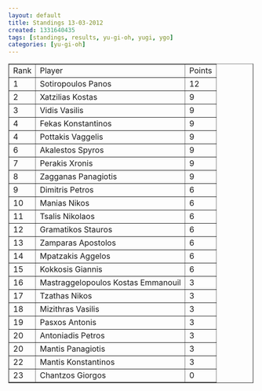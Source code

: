 ```yaml
---
layout: default
title: Standings 13-03-2012
created: 1331640435
tags: [standings, results, yu-gi-oh, yugi, ygo]
categories: [yu-gi-oh]
---
```

<table border="1" cellpadding="1" cellspacing="1" style="width: 500px;">
	<tbody>
		<tr>
			<td>
				Rank</td>
			<td>
				Player</td>
			<td>
				Points</td>
		</tr>
		<tr>
			<td>
				1</td>
			<td>
				Sotiropoulos Panos</td>
			<td>
				12</td>
		</tr>
		<tr>
			<td>
				2</td>
			<td>
				Xatzilias Kostas</td>
			<td>
				9</td>
		</tr>
		<tr>
			<td>
				3</td>
			<td>
				Vidis Vasilis</td>
			<td>
				9</td>
		</tr>
		<tr>
			<td>
				4</td>
			<td>
				Fekas Konstantinos</td>
			<td>
				9</td>
		</tr>
		<tr>
			<td>
				4</td>
			<td>
				Pottakis Vaggelis</td>
			<td>
				9</td>
		</tr>
		<tr>
			<td>
				6</td>
			<td>
				Akalestos Spyros</td>
			<td>
				9</td>
		</tr>
		<tr>
			<td>
				7</td>
			<td>
				Perakis Xronis</td>
			<td>
				9</td>
		</tr>
		<tr>
			<td>
				8</td>
			<td>
				Zagganas Panagiotis</td>
			<td>
				9</td>
		</tr>
		<tr>
			<td>
				9</td>
			<td>
				Dimitris Petros</td>
			<td>
				6</td>
		</tr>
		<tr>
			<td>
				10</td>
			<td>
				Manias Nikos</td>
			<td>
				6</td>
		</tr>
		<tr>
			<td>
				11</td>
			<td>
				Tsalis Nikolaos</td>
			<td>
				6</td>
		</tr>
		<tr>
			<td>
				12</td>
			<td>
				Gramatikos Stauros</td>
			<td>
				6</td>
		</tr>
		<tr>
			<td>
				13</td>
			<td>
				Zamparas Apostolos</td>
			<td>
				6</td>
		</tr>
		<tr>
			<td>
				14</td>
			<td>
				Mpatzakis Aggelos</td>
			<td>
				6</td>
		</tr>
		<tr>
			<td>
				15</td>
			<td>
				Kokkosis Giannis</td>
			<td>
				6</td>
		</tr>
		<tr>
			<td>
				16</td>
			<td>
				Mastraggelopoulos Kostas Emmanouil</td>
			<td>
				3</td>
		</tr>
		<tr>
			<td>
				17</td>
			<td>
				Tzathas Nikos</td>
			<td>
				3</td>
		</tr>
		<tr>
			<td>
				18</td>
			<td>
				Mizithras Vasilis</td>
			<td>
				3</td>
		</tr>
		<tr>
			<td>
				19</td>
			<td>
				Pasxos Antonis</td>
			<td>
				3</td>
		</tr>
		<tr>
			<td>
				20</td>
			<td>
				Antoniadis Petros</td>
			<td>
				3</td>
		</tr>
		<tr>
			<td>
				20</td>
			<td>
				Mantis Panagiotis</td>
			<td>
				3</td>
		</tr>
		<tr>
			<td>
				22</td>
			<td>
				Mantis Konstantinos</td>
			<td>
				3</td>
		</tr>
		<tr>
			<td>
				23</td>
			<td>
				Chantzos Giorgos</td>
			<td>
				0</td>
		</tr>
	</tbody>
</table>
<p>&nbsp;</p>
